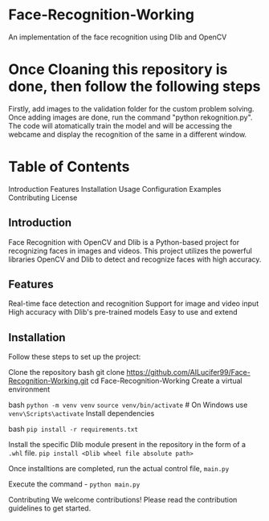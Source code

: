 # Face-Recognition-Working
An implementation of the face recognition using Dlib and OpenCV 

# Once Cloaning this repository is done, then follow the following steps 
Firstly, add images to the validation folder for the custom problem solving. 
Once adding images are done, run the command "python rekognition.py". The code will atomatically train the model and will be accessing the webcame and display the recognition of the same in a different window. 

# Table of Contents
Introduction
Features
Installation
Usage
Configuration
Examples
Contributing
License

## Introduction
Face Recognition with OpenCV and Dlib is a Python-based project for recognizing faces in images and videos. This project utilizes the powerful libraries OpenCV and Dlib to detect and recognize faces with high accuracy.

## Features
Real-time face detection and recognition
Support for image and video input
High accuracy with Dlib's pre-trained models
Easy to use and extend

## Installation
Follow these steps to set up the project:

Clone the repository
bash
git clone https://github.com/AILucifer99/Face-Recognition-Working.git
cd Face-Recognition-Working
Create a virtual environment

bash
`python -m venv venv`
`source venv/bin/activate`    # On Windows use `venv\Scripts\activate`
Install dependencies

bash
`pip install -r requirements.txt`

Install the specific Dlib module present in the repository in the form of a `.whl` file. 
`pip install <Dlib wheel file absolute path>` 

Once installtions are completed, run the actual control file, `main.py`

Execute the command - `python main.py` 

Contributing
We welcome contributions! Please read the contribution guidelines to get started.
